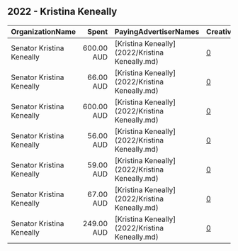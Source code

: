 ## 2022 - Kristina Keneally 
|OrganizationName|Spent|PayingAdvertiserNames|CreativeUrls|Impressions|Genders|AgeBrackets|CountryCodes|BillingAddresses|CandidateBallotInformation|
|:---|---:|:---|:---|---:|:---|:---|:---|:---|:---|
|Senator Kristina Keneally|600.00 AUD|[Kristina Keneally](2022/Kristina Keneally.md)|[0](https://www.snap.com/political-ads/asset/b20f2724b44c5fde17add045d5ce3d206eeafe38291289fd5b7cc1e30ce1f98d?mediaType=png)|108,924||18+|australia|AU|Kristina Keneally|
|Senator Kristina Keneally|66.00 AUD|[Kristina Keneally](2022/Kristina Keneally.md)|[0](https://www.snap.com/political-ads/asset/bb2ef5c791d732defec3821f13f5ecaa51d59bc9bef048c694289dcd62d16939?mediaType=png)|16,382||18+|australia|AU|Kristina Keneally|
|Senator Kristina Keneally|600.00 AUD|[Kristina Keneally](2022/Kristina Keneally.md)|[0](https://www.snap.com/political-ads/asset/4e401e7320c234bf17bac2f3d92bf76c2b7cd7fd14adbc104ac7cdfbc62b1904?mediaType=png)|150,609||20-40|australia|AU|Kristina Keneally|
|Senator Kristina Keneally|56.00 AUD|[Kristina Keneally](2022/Kristina Keneally.md)|[0](https://www.snap.com/political-ads/asset/91dfc639ba0ebc6597b56f48ba129ac2aea54e28751bab91b6c3a16b114c2bc9?mediaType=png)|14,049||18+|australia|AU|Kristina Keneally|
|Senator Kristina Keneally|59.00 AUD|[Kristina Keneally](2022/Kristina Keneally.md)|[0](https://www.snap.com/political-ads/asset/bb2ef5c791d732defec3821f13f5ecaa51d59bc9bef048c694289dcd62d16939?mediaType=png)|14,702||18+|australia|AU|Kristina Keneally|
|Senator Kristina Keneally|67.00 AUD|[Kristina Keneally](2022/Kristina Keneally.md)|[0](https://www.snap.com/political-ads/asset/91dfc639ba0ebc6597b56f48ba129ac2aea54e28751bab91b6c3a16b114c2bc9?mediaType=png)|16,615||18+|australia|AU|Kristina Keneally|
|Senator Kristina Keneally|249.00 AUD|[Kristina Keneally](2022/Kristina Keneally.md)|[0](https://www.snap.com/political-ads/asset/67c8dff20c7e1438533df668256e6ec1fcb0635393657f8776461403bde62e7a?mediaType=png)|61,403||18+|australia|AU|Kristina Keneally|
